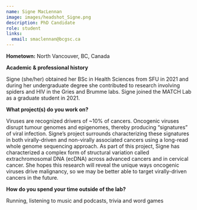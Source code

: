 ```yaml
---
name: Signe MacLennan
image: images/headshot_Signe.png
description: PhD Candidate
role: student
links:
  email: smaclennan@bcgsc.ca
---
```


**Hometown:** North Vancouver, BC, Canada


**Academic & professional history**

Signe (she/her) obtained her BSc in Health Sciences from SFU in 2021 and during her undergraduate degree she contributed to research involving spiders and HIV in the Gries and Brumme labs. Signe joined the MATCH Lab as a graduate student in 2021.


**What project(s) do you work on?**

Viruses are recognized drivers of ~10% of cancers. Oncogenic viruses disrupt tumour genomes and epigenomes, thereby producing “signatures” of viral infection. Signe’s project surrounds characterizing these signatures in both virally-driven and non-virally associated cancers using a long-read whole genome sequencing approach. As part of this project, Signe has characterized a complex form of structural variation called extrachromosomal DNA (ecDNA) across advanced cancers and in cervical cancer. She hopes this research will reveal the unique ways oncogenic viruses drive malignancy, so we may be better able to target virally-driven cancers in the future.

**How do you spend your time outside of the lab?**

Running, listening to music and podcasts, trivia and word games